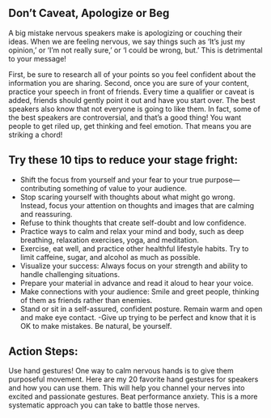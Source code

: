 ## Don’t Caveat, Apologize or Beg
A big mistake nervous speakers make is apologizing or couching their ideas. When we are feeling nervous, we say things such as ‘It’s just my opinion,’ or ‘I’m not really sure,’ or ‘I could be wrong, but.’ This is detrimental to your message!

First, be sure to research all of your points so you feel confident about the information you are sharing. Second, once you are sure of your content, practice your speech in front of friends. Every time a qualifier or caveat is added, friends should gently point it out and have you start over. The best speakers also know that not everyone is going to like them. In fact, some of the best speakers are controversial, and that’s a good thing!
You want people to get riled up, get thinking and feel emotion. That means you are striking a chord!


## Try these 10 tips to reduce your stage fright:
- Shift the focus from yourself and your fear to your true purpose—contributing something of value to your audience.
- Stop scaring yourself with thoughts about what might go wrong. Instead, focus your attention on thoughts and images that are calming and reassuring.
- Refuse to think thoughts that create self-doubt and low confidence.
- Practice ways to calm and relax your mind and body, such as deep breathing, relaxation exercises, yoga, and meditation.
- Exercise, eat well, and practice other healthful lifestyle habits. Try to limit caffeine, sugar, and alcohol as much as possible.
- Visualize your success: Always focus on your strength and ability to handle challenging situations.
- Prepare your material in advance and read it aloud to hear your voice.
- Make connections with your audience: Smile and greet people, thinking of them as friends rather than enemies.
- Stand or sit in a self-assured, confident posture. Remain warm and open and make eye contact. -Give up trying to be perfect and know that it is OK to make mistakes. Be natural, be yourself.


## Action Steps:
Use hand gestures! One way to calm nervous hands is to give them purposeful movement. Here are my 20 favorite hand gestures for speakers and how you can use them. This will help you channel your nerves into excited and passionate gestures. Beat performance anxiety. This is a more systematic approach you can take to battle those nerves.


